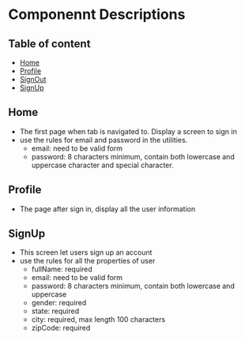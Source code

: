 # Componennt Descriptions

## Table of content

- [Home](#home)
- [Profile](#profile)
- [SignOut](#sign-out)
- [SignUp](#sign-up)

## Home

- The first page when tab is navigated to. Display a screen to sign in
- use the rules for email and password in the utilities. 
    - email: need to be valid form 
    - password: 8 characters minimum, contain both lowercase and uppercase character and special character. 

## Profile

- The page after sign in, display all the user information 

## SignUp

- This screen let users sign up an account
- use the rules for all the properties of user
    - fullName: required 
    - email: need to be valid form 
    - password: 8 characters minimum, contain both lowercase and uppercase 
    - gender: required 
    - state: required
    - city: required, max length 100 characters 
    - zipCode: required 